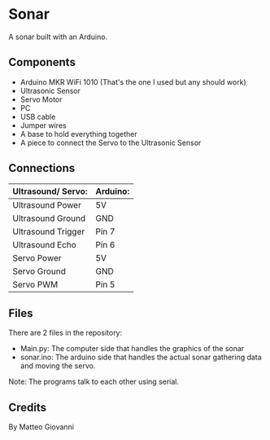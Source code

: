 # Sonar
A sonar built with an Arduino.

## Components
+ Arduino MKR WiFi 1010 (That's the one I used but any should work)
+ Ultrasonic Sensor
+ Servo Motor
+ PC
+ USB cable
+ Jumper wires
+ A base to hold everything together
+ A piece to connect the Servo to the Ultrasonic Sensor

## Connections

| Ultrasound/ Servo: | Arduino: |
|--------------------|----------|
| Ultrasound Power   | 5V       |
| Ultrasound Ground  | GND      |
| Ultrasound Trigger | Pin 7    |
| Ultrasound Echo    | Pin 6    |
| Servo Power        | 5V       |
| Servo Ground       | GND      |
| Servo PWM          | Pin 5    |

## Files
There are 2 files in the repository:

+ Main.py: The computer side that handles the graphics of the sonar
+ sonar.ino: The arduino side that handles the actual sonar gathering data and moving the servo.

Note: The programs talk to each other using serial.

## Credits
By Matteo Giovanni
